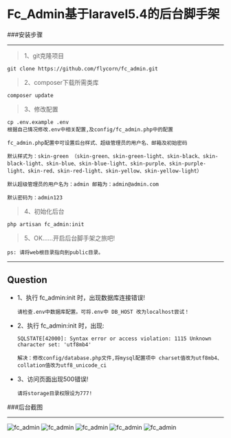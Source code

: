 # Fc_Admin基于laravel5.4的后台脚手架

###安装步骤

***

>1、git克隆项目

    git clone https://github.com/flycorn/fc_admin.git

>2、composer下载所需类库
    
    composer update
    
>3、修改配置
    
    cp .env.example .env
    根据自己情况修改.env中相关配置,及config/fc_admin.php中的配置
    
    fc_admin.php配置中可设置后台样式、超级管理员的用户名、邮箱及初始密码
    
    默认样式为：skin-green （skin-green、skin-green-light、skin-black、skin-black-light、skin-blue、skin-blue-light、skin-purple、skin-purple-light、skin-red、skin-red-light、skin-yellow、skin-yellow-light）
    
    默认超级管理员的用户名为：admin 邮箱为：admin@admin.com

    默认密码为：admin123
    
>4、初始化后台

    php artisan fc_admin:init
    
>5、OK......开启后台脚手架之旅吧!

<code>ps: 请将web根目录指向到public目录。</code>

***

Question
----

- 1、执行 fc_admin:init 时，出现数据库连接错误!

      请检查.env中数据库配置。可将.env中 DB_HOST 改为localhost尝试！
      
- 2、执行 fc_admin:init 时，出现:
       
      SQLSTATE[42000]: Syntax error or access violation: 1115 Unknown character set: 'utf8mb4'
       
      解决：修改config/database.php文件,将mysql配置项中 charset值改为utf8mb4、collation值改为utf8_unicode_ci

- 3、访问页面出现500错误!

      请将storage目录权限设为777!


###后台截图

***

![fc_admin](https://github.com/flycorn/fc_admin/blob/master/public/fc_admin/1.png?raw=true)
![fc_admin](https://github.com/flycorn/fc_admin/blob/master/public/fc_admin/2.png?raw=true)
![fc_admin](https://github.com/flycorn/fc_admin/blob/master/public/fc_admin/3.png?raw=true)
![fc_admin](https://github.com/flycorn/fc_admin/blob/master/public/fc_admin/4.png?raw=true)
![fc_admin](https://github.com/flycorn/fc_admin/blob/master/public/fc_admin/5.png?raw=true)
